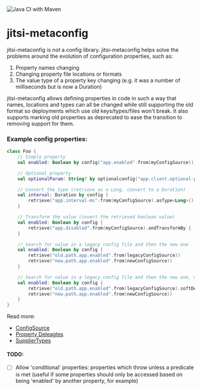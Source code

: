 ![Java CI with Maven](https://github.com/bbaldino/jitsi-metaconfig/workflows/Java%20CI%20with%20Maven/badge.svg)

# jitsi-metaconfig

jitsi-metaconfig is _not_ a config library.  jitsi-metaconfig helps solve the problems around the evolution of configuration properties, such as:

1) Property names changing
1) Changing property file locations or formats
1) The value type of a property key changing (e.g. it was a number of milliseconds but is now a Duration)

jitsi-metaconfig allows defining properties in code in such a way that names, locations and types can all be changed while still supporting the old format so deployments which use old keys/types/files won't break.  It also
supports marking old properties as deprecated to ease the transition to removing support for them.

### Example config properties:
```kotlin
class Foo {
    // Simple property
    val enabled: Boolean by config("app.enabled".from(myConfigSource))

    // Optional property
    val optionalParam: String? by optionalconfig("app.client.optional-param".from(myConfigSource))

    // Convert the type (retrieve as a Long, convert to a Duration)
    val interval: Duration by config {
        retrieve("app.interval-ms".from(myConfigSource).asType<Long>().andConvertBy(Duration::ofMillis))
    }

    // Transform the value (invert the retrieved boolean value)
    val enabled: Boolean by config {
        retrieve("app.disabled".from(myConfigSource).andTransformBy { !it })
    }

    // Search for value in a legacy config file and then the new one
    val enabled: Boolean by config {
        retrieve("old.path.app.enabled".from(legacyConfigSource))
        retrieve("new.path.app.enabled".from(newConfigSource))
    }

    // Search for value in a legacy config file and then the new one, mark the old one as deprecated
    val enabled: Boolean by config {
        retrieve("old.path.app.enabled".from(legacyConfigSource).softDeprecated("use 'new.path.app.enabled' in new config source")
        retrieve("new.path.app.enabled".from(newConfigSource))
    }
}
```

Read more:

- [ConfigSource](docs/ConfigSource.md)
- [Property Deleagtes](docs/DelegateHelpers.md)
- [SupplierTypes](docs/SupplierTypes.md)

#### TODO:
- [ ] Allow 'conditional' properties: properties which throw unless a predicate is met (useful if some properties should only be accessed based on being 'enabled' by another property, for example)
